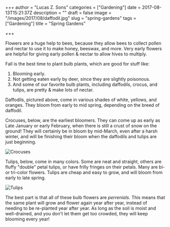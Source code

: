 +++
author = "Lucas Z. Sons"
categories = ["Gardening"]
date = 2017-08-13T15:21:37Z
description = ""
draft = false
image = "/images/2017/08/daffodil.jpg"
slug = "spring-gardens"
tags = ["Gardening"]
title = "Spring Gardens"

+++

Flowers are a huge help to bees, because they allow bees to collect pollen and  nectar to use it to make honey, beeswax, and more. Very early flowers are helpful for giving early pollen & nectar to allow hives to multiply.

Fall is the best time to plant bulb plants, which are good for stuff like:
1. Blooming early.
2. Not getting eaten early by deer, since they are slightly poisonous.
3. And some of our favorite bulb plants, including daffodils, crocus, and tulips, are pretty & make lots of nectar.

Daffodils, pictured above, come in various shades of white, yellows, and oranges.  They bloom from early to mid spring, depending on the breed of daffodil.

Crocuses, below, are the earliest bloomers.  They can come up as early as Late January or early February, when there is still a crust of snow on the ground!  They will certainly be in bloom by mid-March, even after a harsh winter, and will be finishing their bloom when the daffodils and tulips are just beginning.

![Crocuses](/content/images/2017/08/crocus.jpg)

Tulips, below, come in many colors.  Some are neat and straight, others are fluffy "double" petal tulips, or have frilly fringes on their petals.  Many are bi- or tri-color flowers.  Tulips are cheap and easy to grow, and will bloom from early to late spring.

![Tulips](/content/images/2017/08/tulips.jpg)

The best part is that all of these bulb flowers are *perrenials*.  This means that the same plant will grow and flower again year after year, instead of needing to be re-planted year after year.  As long as the soil is moist and well-drained, and you don't let them get too crowded, they will keep blooming every year!

